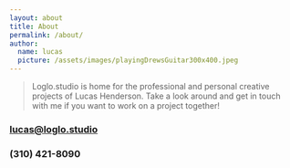 ```yaml
---
layout: about
title: About
permalink: /about/
author:
  name: lucas
  picture: /assets/images/playingDrewsGuitar300x400.jpeg
---
```


>Loglo.studio is home for the professional and personal creative projects of Lucas Henderson. Take a look around and get in touch with me if you want to work on a project together!

### lucas@loglo.studio

### (310) 421-8090

